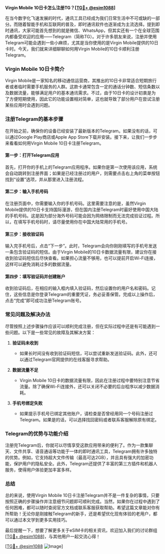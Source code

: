 **Virgin Mobile 10日卡怎么注册TG？[[TG💪+ @esim1088](https://t.me/s/esim1088)]**

在当今数字化飞速发展的时代，通讯工具已经成为我们日常生活中不可或缺的一部分。而随着智能手机和互联网的普及，即时通讯软件也逐渐成为主流选择。提到即时通讯，大家可能首先想到的就是微信、WhatsApp，但其实还有一个在全球范围内都备受欢迎的应用——Telegram（简称TG）。对于许多朋友来说，注册并使用Telegram可能会遇到一些小麻烦，尤其是当你使用的是Virgin Mobile提供的10日卡时。今天，我们就来详细聊聊如何用Virgin Mobile的10日卡顺利注册Telegram。

### Virgin Mobile 10日卡简介

Virgin Mobile是一家知名的移动通信运营商，其推出的10日卡非常适合短期旅行者或者临时需要手机服务的人群。这款卡通常包含一定的通话分钟数、短信条数以及数据流量，能够满足用户的基本通讯需求。不过，由于10日卡的设计初衷是为了方便短期使用，因此它的功能设置相对简单，这也就导致了部分用户在尝试注册某些应用时会遇到问题。

### 注册Telegram的基本步骤

在开始之前，确保你的设备已经安装了最新版本的Telegram。如果没有的话，可以通过Google Play商店或Apple App Store下载并安装。接下来，让我们一步步来看看如何用Virgin Mobile 10日卡注册Telegram。

#### 第一步：打开Telegram应用

首先，打开你的手机上的Telegram应用程序。如果你是第一次使用该应用，系统会自动跳转到注册界面；如果是已经注册过的用户，则需要点击右上角的菜单按钮找到“设置”选项，并从那里进入注册流程。

#### 第二步：输入手机号码

在注册页面中，你需要输入你的手机号码。这里需要注意的是，虽然Virgin Mobile提供的10日卡支持国际漫游，但在国内注册Telegram时最好使用中国大陆的手机号码。这是因为部分海外号码可能会因为网络限制而无法完成验证过程。所以，在填写手机号码时，请尽量使用你在中国大陆常用的手机号。

#### 第三步：接收验证码

输入完手机号后，点击“下一步”。此时，Telegram会向你刚刚填写的手机号发送一条包含验证码的短信。由于Virgin Mobile的10日卡数据流量有限，建议你在接收到验证码短信后尽快查看。如果担心流量不够用，也可以提前开启Wi-Fi连接，这样可以避免消耗过多的数据流量。

#### 第四步：填写验证码并创建账户

收到验证码后，在相应的输入框内填入验证码，然后设置你的用户名和密码。记住，这些信息是你登录Telegram的重要凭证，务必妥善保管。完成以上操作后，点击“完成”即可成功注册Telegram账号。

### 常见问题及解决办法

尽管按照上述步骤操作应该可以顺利完成注册，但在实际过程中还是有可能遇到一些问题。以下是一些常见的故障及其解决方案：

1. **验证码未收到**
   - 如果长时间没有收到验证码短信，可以尝试重新发送验证码。此外，还可以通过Telegram官网提供的在线客服寻求帮助。
   
2. **数据流量不足**
   - Virgin Mobile 10日卡的数据流量有限，因此在注册过程中要特别注意节省流量。除了确保Wi-Fi连接外，还可以关闭不必要的后台程序以减少数据消耗。

3. **手机号绑定失败**
   - 如果提示手机号已绑定其他账户，请检查是否曾经用同一个号码注册过Telegram。如果是的话，可以选择找回密码或者联系客服解除原有绑定。

### Telegram的优势与功能介绍

注册完Telegram后，你就可以尽情享受这款应用带来的便利了。作为一款集聊天、文件共享、语音通话等功能于一体的即时通讯工具，Telegram拥有许多独特的优势。例如，它支持超大文件传输（最高可达2GB），并且具有强大的加密功能，保护用户的隐私安全。此外，Telegram还提供了丰富的第三方插件和机器人服务，使得用户体验更加丰富多样。

### 总结

总的来说，使用Virgin Mobile 10日卡注册Telegram并不是一件复杂的事情，只要按照正确的步骤操作并注意细节问题即可顺利完成。当然，如果你在过程中遇到了任何困难，都可以随时查阅官方文档或联系客服获取帮助。希望这篇文章能对你有所帮助！无论你是刚接触Telegram的新手，还是希望优化现有体验的老用户，都可以通过本文学到更多实用技巧。

最后提醒一下，想要了解更多关于eSIM卡的相关资讯，欢迎加入我们的讨论群组[[TG💪+ @esim1088](https://t.me/s/esim1088)]，与其他用户一起交流心得！

[[TG💪+ @esim1088](https://t.me/s/esim1088) ![Image](https://i.postimg.cc/4NQfJmqS/Snipaste-2025-05-13-00-14-12.png)]